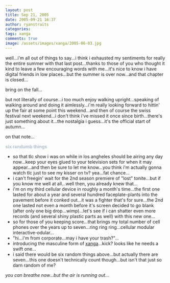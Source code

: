 ```yaml
---
layout: post
title: Sep 21, 2005
date: 2005-09-21 16:37
author: ryanstraits
categories:
tags: xanga
comments: true
image: /assets/images/xanga/2005-06-03.jpg
---
```

well...i'm all out of things to say...i think i exhausted my sentiments for really the entire summer with that last post...thanks to those of you who thought it kind to leave a few encouraging words with me...it's nice to know i have digital friends in low places...but the summer is over now...and that chapter is closed...

bring on the fall...

<!-- break -->

but not literally of course...i too much enjoy walking upright...speaking of walking around and doing it aimlessly...i'm really looking forward to hittin' up the fair at some point this weekend...and then of course the swiss festival next weekend...i don't think i've missed it once since birth...there's just something about it...the nostalgia i guess...it's the official start of autumn...

on that note...

<strong><span style="color:#afbfcf;">six randumb things</span></strong>
<ul>
	<li>so that tlc show i was on while in los angheles should be airing any day now...keep your eyes glued to your television sets for when it may appear...and then be sure to let me know...you think i'm actually gonna watch tlc just to see my kisser on tv? yea...fat chance...</li>
	<li>i can't freegin' wait for the 2nd season premiere of "lost" tonite...but if you know me well at all...well then, you already knew that...</li>
	<li>i'm on my third cellular device in roughly a month's time...the first one lasted for about a year and several hundred faceplate-plants into the pavement before it conked out...it was a fighter that's for sure...the 2nd one lasted not even a month before it's screen decided to go blank (after only one big drop...wimp)...let's see if i can shatter even more records (and several shiny plastic parts as well) with this new one...</li>
	<li>so for those of you keeping score...that brings my total number of cell phones over the years up to seven...ring ring ring...cellular modular interactive-odular...</li>
	<li>"hi...i'm from corporate...may i have your trash?"...</li>
	<li>introducing the masculine form of <a href="http://www.xango.net" target="_new">xanga</a>...kick? looks like he needs a swift one...</li>
	<li>i said there would be six random things above...but actually there are seven...this one doesn't technically count though...but isn't that just so darn random of me?</li>
</ul>
<em>you can breathe now...but the air is running out...</em>
